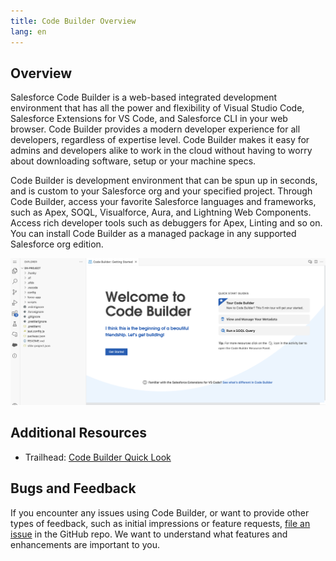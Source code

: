 ```yaml
---
title: Code Builder Overview
lang: en
---
```


## Overview

Salesforce Code Builder is a web-based integrated development environment that has all the power and flexibility of Visual Studio Code, Salesforce Extensions for VS Code, and Salesforce CLI in your web browser. Code Builder provides a modern developer experience for all developers, regardless of expertise level. Code Builder makes it easy for admins and developers alike to work in the cloud without having to worry about downloading software, setup or your machine specs.

Code Builder is development environment that can be spun up in seconds, and is custom to your Salesforce org and your specified project. Through Code Builder, access your favorite Salesforce languages and frameworks, such as Apex, SOQL, Visualforce, Aura, and Lightning Web Components. Access rich developer tools such as debuggers for Apex, Linting and so on.
You can install Code Builder as a managed package in any supported Salesforce org edition.

![Code Builder Welcome Page](../../../images/codebuilder_welcome.png)

## Additional Resources

- Trailhead: [Code Builder Quick Look](https://trailhead.salesforce.com/content/learn/modules/code-builder-quick-look)

## Bugs and Feedback

If you encounter any issues using Code Builder, or want to provide other types of feedback, such as initial impressions or feature requests, [file an issue](https://github.com/forcedotcom/try-code-builder-feedback/issues) in the GitHub repo. We want to understand what features and enhancements are important to you.
